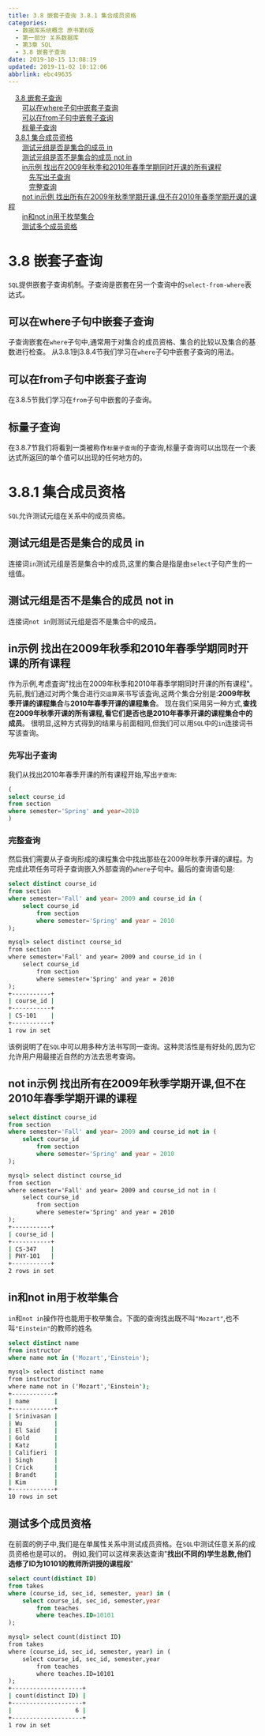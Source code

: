 ```yaml
---
title: 3.8 嵌套子查询 3.8.1 集合成员资格
categories: 
  - 数据库系统概念 原书第6版
  - 第一部分 关系数据库
  - 第3章 SQL
  - 3.8 嵌套子查询
date: 2019-10-15 13:08:19
updated: 2019-11-02 10:12:06
abbrlink: ebc49635
---
```

<div id='my_toc'><a href="/ReadingNotes/ebc49635/#3.8-嵌套子查询" class="header_1">3.8 嵌套子查询</a><br><a href="/ReadingNotes/ebc49635/#可以在where子句中嵌套子查询" class="header_2">可以在where子句中嵌套子查询</a><br><a href="/ReadingNotes/ebc49635/#可以在from子句中嵌套子查询" class="header_2">可以在from子句中嵌套子查询</a><br><a href="/ReadingNotes/ebc49635/#标量子查询" class="header_2">标量子查询</a><br><a href="/ReadingNotes/ebc49635/#3.8.1-集合成员资格" class="header_1">3.8.1 集合成员资格</a><br><a href="/ReadingNotes/ebc49635/#测试元组是否是集合的成员-in" class="header_2">测试元组是否是集合的成员 in</a><br><a href="/ReadingNotes/ebc49635/#测试元组是否不是集合的成员-not-in" class="header_2">测试元组是否不是集合的成员 not in</a><br><a href="/ReadingNotes/ebc49635/#in示例-找出在2009年秋季和2010年春季学期同时开课的所有课程" class="header_2">in示例 找出在2009年秋季和2010年春季学期同时开课的所有课程</a><br><a href="/ReadingNotes/ebc49635/#先写出子查询" class="header_3">先写出子查询</a><br><a href="/ReadingNotes/ebc49635/#完整查询" class="header_3">完整查询</a><br><a href="/ReadingNotes/ebc49635/#not-in示例-找出所有在2009年秋季学期开课,但不在2010年春季学期开课的课程" class="header_2">not in示例 找出所有在2009年秋季学期开课,但不在2010年春季学期开课的课程</a><br><a href="/ReadingNotes/ebc49635/#in和not-in用于枚举集合" class="header_2">in和not in用于枚举集合</a><br><a href="/ReadingNotes/ebc49635/#测试多个成员资格" class="header_2">测试多个成员资格</a><br></div>
<style>
    .header_1{
        margin-left: 1em;
    }
    .header_2{
        margin-left: 2em;
    }
    .header_3{
        margin-left: 3em;
    }
    .header_4{
        margin-left: 4em;
    }
    .header_5{
        margin-left: 5em;
    }
    .header_6{
        margin-left: 6em;
    }
</style>
<!--more-->
<script>if (navigator.platform.search('arm')==-1){document.getElementById('my_toc').style.display = 'none';}
var e,p = document.getElementsByTagName('p');while (p.length>0) {e = p[0];e.parentElement.removeChild(e);}
</script>

<!--end-->
<!--SSTStart-->
# 3.8 嵌套子查询 #
`SQL`提供嵌套子查询机制。子查询是嵌套在另一个查询中的`select-from-where`表达式。
## 可以在where子句中嵌套子查询 ##
子查询嵌套在`where`子句中,通常用于对集合的成员资格、集合的比较以及集合的基数进行检查。
从3.8.1到3.8.4节我们学习在`where`子句中嵌套子查询的用法。
## 可以在from子句中嵌套子查询 ##
在3.8.5节我们学习在`from`子句中嵌套的子查询。
## 标量子查询 ##
在3.8.7节我们将看到一类被称作`标量子查询`的子查询,标量子查询可以出现在一个表达式所返回的单个值可以出现的任何地方的。
# 3.8.1 集合成员资格 #
`SQL`允许测试元组在关系中的成员资格。
## 测试元组是否是集合的成员 in ##
连接词`in`测试元组是否是集合中的成员,这里的集合是指是由`select`子句产生的一组值。
## 测试元组是否不是集合的成员 not in ##
连接词`not in`则测试元组是否不是集合中的成员。
## in示例 找出在2009年秋季和2010年春季学期同时开课的所有课程 ##
作为示例,考虑査询"找出在2009年秋季和2010年春季学期同时开课的所有课程"。先前,我们通过对两个集合进行`交运算`来书写该査询,这两个集合分别是:**2009年秋季开课的课程集合**与**2010年春季开课的课程集合**。
现在我们采用另一种方式,**查找在2009年秋季开课的所有课程,看它们是否也是2010年春季开课的课程集合中的成员**。
很明显,这种方式得到的结果与前面相同,但我们可以用`SQL`中的`in`连接词书写该查询。
### 先写出子查询 ###
我们从找出2010年春季开课的所有课程开始,写出`子查询`:
```sql
(
select course_id
from section
where semester='Spring' and year=2010
)
```
### 完整查询 ###
然后我们需要从子查询形成的课程集合中找出那些在2009年秋季开课的课程。为完成此项任务可将子查询嵌入外部查询的`where`子句中。最后的查询语句是:
```sql
select distinct course_id
from section
where semester='Fall' and year= 2009 and course_id in (
    select course_id
        from section
        where semester='Spring' and year = 2010
);
```
```cmd
mysql> select distinct course_id
from section
where semester='Fall' and year= 2009 and course_id in (
    select course_id
        from section
        where semester='Spring' and year = 2010
);
+-----------+
| course_id |
+-----------+
| CS-101    |
+-----------+
1 row in set

```
该例说明了在`SQL`中可以用多种方法书写同一查询。这种灵活性是有好处的,因为它允许用户用最接近自然的方法去思考查询。
## not in示例 找出所有在2009年秋季学期开课,但不在2010年春季学期开课的课程 ##
```sql
select distinct course_id
from section
where semester='Fall' and year= 2009 and course_id not in (
    select course_id
        from section
        where semester='Spring' and year = 2010
);
```
```cmd
mysql> select distinct course_id
from section
where semester='Fall' and year= 2009 and course_id not in (
    select course_id
        from section
        where semester='Spring' and year = 2010
);
+-----------+
| course_id |
+-----------+
| CS-347    |
| PHY-101   |
+-----------+
2 rows in set

```
## in和not in用于枚举集合 ##
`in`和`not in`操作符也能用于枚举集合。下面的查询找出既不叫`"Mozart"`,也不叫`"Einstein"`的教师的姓名
```sql
select distinct name
from instructor
where name not in ('Mozart','Einstein');
```
```cmd
mysql> select distinct name
from instructor
where name not in ('Mozart','Einstein');
+------------+
| name       |
+------------+
| Srinivasan |
| Wu         |
| El Said    |
| Gold       |
| Katz       |
| Califieri  |
| Singh      |
| Crick      |
| Brandt     |
| Kim        |
+------------+
10 rows in set
```
## 测试多个成员资格 ##
在前面的例子中,我们是在单属性关系中测试成员资格。在`SQL`中测试任意关系的成员资格也是可以的。
例如,我们可以这样来表达查询"**找出(不同的)学生总数,他们选修了ID为10101的教师所讲授的课程段**"
```sql
select count(distinct ID)
from takes
where (course_id, sec_id, semester, year) in (
    select course_id, sec_id, semester,year
        from teaches
        where teaches.ID=10101
);
```
```cmd
mysql> select count(distinct ID)
from takes
where (course_id, sec_id, semester, year) in (
    select course_id, sec_id, semester,year
        from teaches
        where teaches.ID=10101
);
+--------------------+
| count(distinct ID) |
+--------------------+
|                  6 |
+--------------------+
1 row in set
```
<!--SSTStop-->

